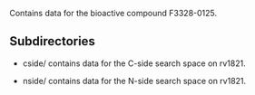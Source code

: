 Contains data for the bioactive compound F3328-0125.

## Subdirectories

- cside/ contains data for the C-side search space on rv1821.

- nside/ contains data for the N-side search space on rv1821.

